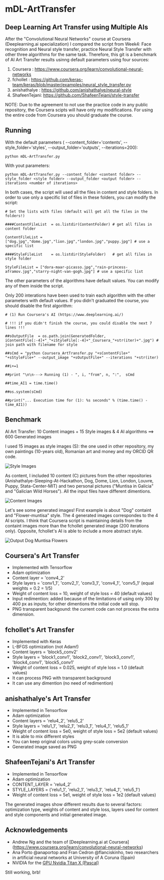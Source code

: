 # mDL-ArtTransfer
Deep Learning Art Transfer using Multiple AIs
---------------------------------------------

After the "Convolutional Neural Networks" course at Coursera (Deeplearning.ai specialization) I compared the script from Week4: Face recognition and Neural style transfer, practice Neural Style Transfer with other three algorithms for the same task. Therefore, this git is a benchmark of AI Art Transfer results usinng default parameters using four sources:

1) Coursera     : https://www.coursera.org/learn/convolutional-neural-networks
2) fchollet     : https://github.com/keras-team/keras/blob/master/examples/neural_style_transfer.py
3) anishathalye : https://github.com/anishathalye/neural-style
4) ShafeenTejani: https://github.com/ShafeenTejani/style-transfer

NOTE: Due to the agreement to not use the practice code in any public repository, the Coursera scipts will have only my modifications. For using the entire code from Coursera you should graduate the course.

## Running

With the default parameters ( --content_folder='contents', --style_folder='styles', --output_folder='outputs', --iterations=200):

`python mDL-ArtTransfer.py`

With yout parameters:

`python mDL-ArtTransfer.py --content_folder <content folder> --style_folder <style folder> --output_folder <output folder> --iterations <number of iterations>`

In both cases, the script will used all the files in content and style folders. In order to use only a specific list of files in these folders, you can modify the script:

`# Set the lists with files (default will get all the files in the folders!)`

`####ContentFileList  = os.listdir(ContentFolder) # get all files in content folder`

`ContentFileList = ["dog.jpg","dome.jpg","lion.jpg","london.jpg","puppy.jpg"] # use a specific list`

`####StyleFileList    = os.listdir(StyleFolder)   # get all files in style folder`

`StyleFileList = ["dora-maar-picasso.jpg","rain-princess-aframov.jpg","starry-night-van-gogh.jpg"] # use a specific list`

The other parameters of the algorithms have default values. You can modify any of them inside the script.

Only 200 interations have been used to train each algorithm with the other parameters with default values. If you didn't graduated the course, you should disable the first algorithm:

`# (1) Run Coursera's AI (https://www.deeplearning.ai/)`

`# !!! if you didn't finish the course, you could disable the next 7 lines !!!`

`##sOutputFile  = os.path.join(GeneratedFolder, iContentFile[:-4]+"_"+iStyleFile[:-4]+"_Coursera_"+str(iter)+".jpg") # join path with filename for style`

`##sCmd = "python Coursera_ArtTransfer.py "+sContentFile+" "+sStyleFile+" --output_image "+sOutputFile+" --iterations "+str(iter)`

`##i+=1`

`##print "\n\n---> Running (1) - ", i, "from", n, ":",  sCmd`

`##time_AI1 = time.time()`

`##os.system(sCmd)`

`##print("... Execution time for (1): %s seconds" % (time.time() - time_AI1))`

## Benchmark

AI Art Transfer: 10 Content images + 15 Style images & 4 AI algorithms ==> 600 Generated images

I used 15 images as style images (S): the one used in other repository, my own paintings (10-years old), Romanian art and money and my ORCID QR code.

![Style Images](images/mDL-ArtTransfer_styles.png)

As content, I included 10 content (C) pictures from the other repositories (Anishathalye-Sleeping-At-Hackathon, Dog, Dome, Lion, London, Louvre, Puppy, Stata-Center-MIT) and two personal pictures ("Muntisa in Galicia" and "Galician Wild Horses"). All the input files have different dimentions.

![Content Images](images/mDL-ArtTransfer_contents.png)

Let's see some generated images! First example is about "Dog" containt and "Flower-muntisa" style. The 4 generated images correspondes to the 4 AI scripts. I think that Coursera script is maintaining details from the containt images more than the fchollet generated image (200 iterations only). Opposite, fchollet's AI is able to include a more abstract style.

![Output Dog Muntisa Flowers](images/mDL-ArtTransfer_Dog_Flowers-muntisa.png)

Coursera's Art Transfer
-----------------------

* Implemented with Tensorflow
* Adam optimization
* Content layer = 'conv4_2'
* Style layers  = 'conv1_1', 'conv2_1', 'conv3_1', 'conv4_1', 'conv5_1' (equal weights = 0.2 = 1/5)
* Weight of content loss = 10, weight of style loss = 40 (default values)
* Input redimention: added because of the limitations of using only 300 by 400 px as inputs; for other dimentions the initial code will stop.
* PNG transparent backgound: the current code can not process the extra dimension.

fchollet's Art Transfer
-----------------------

* Implemented with Keras
* L-BFGS optimization (not Adam!)
* Content layers = 'block5_conv2'
* Style layers   = 'block1_conv1', 'block2_conv1', 'block3_conv1', 'block4_conv1', 'block5_conv1'
* Weight of content loss = 0.025, weight of style loss = 1.0 (default values)
* It can process PNG with transparent background
* It can use any dimention (no need of redimention)

anishathalye's Art Transfer
---------------------------

* Implemented in Tensorflow
* Adam optimization
* Content layers = 'relu4_2', 'relu5_2'
* Style layers   = 'relu1_1', 'relu2_1', 'relu3_1', 'relu4_1', 'relu5_1'
* Weight of content loss = 5e0, weight of style loss = 5e2 (default values)
* It is able to mix different styles
* You can keep original colors using grey-scale conversion
* Generated image saved as PNG

ShafeenTejani's Art Transfer
----------------------------

* Implemented in Tensorflow
* Adam optimization
* CONTENT_LAYER = 'relu4_2'
* STYLE_LAYERS = ('relu1_1', 'relu2_1', 'relu3_1', 'relu4_1', 'relu5_1')
* Weight of content loss = 5e1, weight of style loss = 1e2 (default values)

The generated images show different results due to several factors: optimization type, weights of content and style loss, layers used for content and style components and initial generated image.

## Acknowledgements

* Andrew Ng and the team of [Deeplearning.ai at Coursera] (https://www.coursera.org/learn/convolutional-neural-networks)
* Ana Porto @anaportop and Fran Cedron @flanciskinho, two researchers in artificial neural networks at University of A Coruna (Spain)
* NVIDIA for the [GPU Nvidia Titan X (Pascal)](https://www.nvidia.com/en-us/titan/titan-xp/)

Still working, brb!
